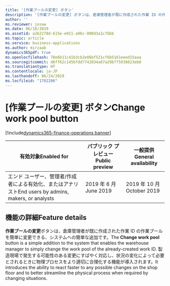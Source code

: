 ```yaml
---
title: '[作業プールの変更] ボタン'
description: '[作業プールの変更] ボタンは、倉庫管理者が既に作成された作業 ID の作業プールを簡単に変更できる、システムへの簡単な追加です。'
author: ''
ms.reviewer: josaw
ms.date: 06/18/2019
ms.assetid: a262278d-615e-e911-a96c-000d3a1c7bbb
ms.topic: article
ms.service: business-applications
ms.author: mirzaab
dynamics365pdf: true
ms.openlocfilehash: 78e6b11c41b3cb2e86bf521cf6b5161eeed15aaa
ms.sourcegitcommit: d6ff62c145bfdd7742034a67a29bf75938823eb0
ms.translationtype: HT
ms.contentlocale: ja-JP
ms.lasthandoff: 06/24/2019
ms.locfileid: "1702206"
---
```

# <a name="change-work-pool-button"></a><span data-ttu-id="f0d33-103">[作業プールの変更] ボタン</span><span class="sxs-lookup"><span data-stu-id="f0d33-103">Change work pool button</span></span>
[!include[dynamics365-finance-operations banner](../includes/dynamics365-finance-operations.md)]

| <span data-ttu-id="f0d33-104">有効対象</span><span class="sxs-lookup"><span data-stu-id="f0d33-104">Enabled for</span></span>    |  <span data-ttu-id="f0d33-105">パブリック プレビュー</span><span class="sxs-lookup"><span data-stu-id="f0d33-105">Public preview</span></span> | <span data-ttu-id="f0d33-106">一般提供</span><span class="sxs-lookup"><span data-stu-id="f0d33-106">General availability</span></span> | 
| ---------- | ---------- |---------- |
|<span data-ttu-id="f0d33-107">エンド ユーザー、管理者/作成者による有効化、またはアナリスト</span><span class="sxs-lookup"><span data-stu-id="f0d33-107">End users by admins, makers, or analysts</span></span>|<span data-ttu-id="f0d33-108">2019 年 6 月</span><span class="sxs-lookup"><span data-stu-id="f0d33-108">June 2019</span></span>| <span data-ttu-id="f0d33-109">2019 年 10 月</span><span class="sxs-lookup"><span data-stu-id="f0d33-109">October 2019</span></span>|






## <a name="feature-details"></a><span data-ttu-id="f0d33-110">機能の詳細</span><span class="sxs-lookup"><span data-stu-id="f0d33-110">Feature details</span></span>
<!--feature detail start -->
<span data-ttu-id="f0d33-111">**作業プールの変更**ボタンは、倉庫管理者が既に作成された作業 ID の作業プールを簡単に変更できる、システムへの簡単な追加です。</span><span class="sxs-lookup"><span data-stu-id="f0d33-111">The **Change work pool** button is a simple addition to the system that enables the warehouse manager to simply change the work pool of the already-created work ID.</span></span> <span data-ttu-id="f0d33-112">製造現場で発生する可能性のある変更にすばやく対応し、状況の変化によって必要とされるときに物理プロセスをより適切に合理化する機能が導入されます。</span><span class="sxs-lookup"><span data-stu-id="f0d33-112">It introduces the ability to react faster to any possible changes on the shop floor and to better streamline the physical process when required by changing situations.</span></span>
<!--feature detail end -->










